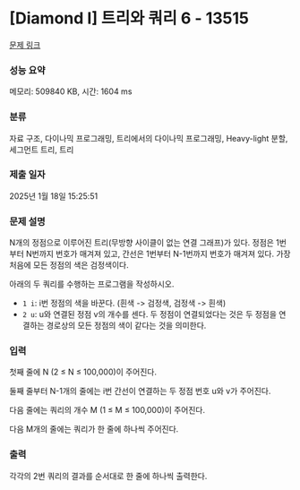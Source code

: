 # [Diamond I] 트리와 쿼리 6 - 13515 

[문제 링크](https://www.acmicpc.net/problem/13515) 

### 성능 요약

메모리: 509840 KB, 시간: 1604 ms

### 분류

자료 구조, 다이나믹 프로그래밍, 트리에서의 다이나믹 프로그래밍, Heavy-light 분할, 세그먼트 트리, 트리

### 제출 일자

2025년 1월 18일 15:25:51

### 문제 설명

<p>N개의 정점으로 이루어진 트리(무방향 사이클이 없는 연결 그래프)가 있다. 정점은 1번부터 N번까지 번호가 매겨져 있고, 간선은 1번부터 N-1번까지 번호가 매겨져 있다. 가장 처음에 모든 정점의 색은 검정색이다.</p>

<p>아래의 두 쿼리를 수행하는 프로그램을 작성하시오.</p>

<ul>
	<li><code>1 i</code>: i번 정점의 색을 바꾼다. (흰색 -> 검정색, 검정색 -> 흰색)</li>
	<li><code>2 u</code>: u와 연결된 정점 v의 개수를 센다. 두 정점이 연결되었다는 것은 두 정점을 연결하는 경로상의 모든 정점의 색이 같다는 것을 의미한다.</li>
</ul>

### 입력 

 <p>첫째 줄에 N (2 ≤ N ≤ 100,000)이 주어진다.</p>

<p>둘째 줄부터 N-1개의 줄에는 i번 간선이 연결하는 두 정점 번호 u와 v가 주어진다.</p>

<p>다음 줄에는 쿼리의 개수 M (1 ≤ M ≤ 100,000)이 주어진다.</p>

<p>다음 M개의 줄에는 쿼리가 한 줄에 하나씩 주어진다.</p>

### 출력 

 <p>각각의 2번 쿼리의 결과를 순서대로 한 줄에 하나씩 출력한다.</p>

